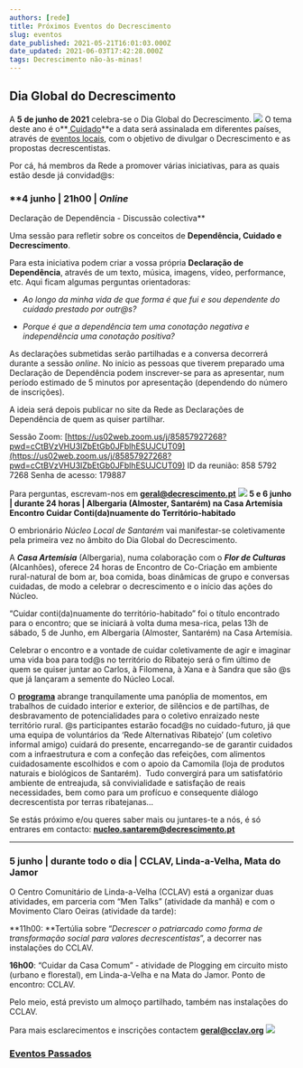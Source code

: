 ```yaml
---
authors: [rede]
title: Próximos Eventos do Decrescimento
slug: eventos
date_published: 2021-05-21T16:01:03.000Z
date_updated: 2021-06-03T17:42:28.000Z
tags: Decrescimento não-às-minas!
---
```

## **Dia Global do Decrescimento**

A **5 de junho de 2021** celebra-se o Dia Global do Decrescimento. 
![](/content/images/2021/05/png-base64bcb632531ac8bec-1.png)
O tema deste ano é o**[ Cuidado](https://www.degrowth.info/en/2021/02/caring-for-change-our-degrowth-is-intersectional)**e a data será assinalada em diferentes países, através de [eventos locais](https://www.degrowth.info/en/globalday/events/), com o objetivo de divulgar o Decrescimento e as propostas decrescentistas.

Por cá, há membros da Rede a promover várias iniciativas, para as quais estão desde já convidad@s:

### **4 junho | 21h00 | *Online*
Declaração de Dependência - Discussão colectiva**

Uma sessão para refletir sobre os conceitos de **Dependência, Cuidado e Decrescimento**.

Para esta iniciativa podem criar a vossa própria **Declaração de Dependência**, através de um texto, música, imagens, vídeo, performance, etc. Aqui ficam algumas perguntas orientadoras:

- *Ao longo da minha vida de que forma é que fui e sou dependente do cuidado prestado por outr@s?*

- *Porque é que a dependência tem uma conotação negativa e independência uma conotação positiva?*

As declarações submetidas serão partilhadas e a conversa decorrerá durante a sessão *online*. No início as pessoas que tiverem preparado uma Declaração de Dependência podem inscrever-se para as apresentar, num período estimado de 5 minutos por apresentação (dependendo do número de inscrições).

A ideia será depois publicar no site da Rede as Declarações de Dependência de quem as quiser partilhar.

Sessão Zoom: [https://us02web.zoom.us/j/85857927268?pwd=cCtBVzVHU3lZbEtGb0JFblhESUJCUT09](https://us02web.zoom.us/j/85857927268?pwd=cCtBVzVHU3lZbEtGb0JFblhESUJCUT09)
ID da reunião: 858 5792 7268
Senha de acesso: 179887

Para perguntas, escrevam-nos em [**geral@decrescimento.pt**](mailto:geral@decrescimento.pt)
![](/content/images/2021/06/aditya-romansa-5zp0jym2w9M-unsplash-2.jpg)
**5 e 6 junho | durante 24 horas | Albergaria (Almoster, Santarém) na Casa Artemísia
Encontro Cuidar Conti(da)nuamente do Território-habitado**

O embrionário *Núcleo Local de Santarém* vai manifestar-se coletivamente pela primeira vez no âmbito do Dia Global do Decrescimento.

A ***Casa Artemísia*** (Albergaria), numa colaboração com o ***Flor de Culturas*** (Alcanhões), oferece 24 horas de Encontro de Co-Criação em ambiente rural-natural de bom ar, boa comida, boas dinâmicas de grupo e conversas cuidadas, de modo a celebrar o decrescimento e o início das ações do Núcleo. 

“Cuidar conti(da)nuamente do território-habitado” foi o título encontrado para o encontro; que se iniciará à volta duma mesa-rica, pelas 13h de sábado, 5 de Junho, em Albergaria (Almoster, Santarém) na Casa Artemísia.

Celebrar o encontro e a vontade de cuidar coletivamente de agir e imaginar uma vida boa para tod@s no território do Ribatejo será o fim último de quem se quiser juntar ao Carlos, à Filomena, à Xana e à Sandra que são @s que já lançaram a semente do Núcleo Local.

O [**programa**](https://nextcloud.decrescimento.pt/index.php/s/WnLm9fcgayj6Cbb) abrange tranquilamente uma panóplia de momentos, em trabalhos de cuidado interior e exterior, de silêncios e de partilhas, de desbravamento de potencialidades para o coletivo enraizado neste território rural. @s participantes estarão focad@s no cuidado-futuro, já que uma equipa de voluntários da ‘Rede Alternativas Ribatejo’ (um coletivo informal amigo) cuidará do presente, encarregando-se de garantir cuidados com a infraestrutura e com a confeção das refeições, com alimentos cuidadosamente escolhidos e com o apoio da Camomila (loja de produtos naturais e biológicos de Santarém).  Tudo convergirá para um satisfatório ambiente de entreajuda, sã convivialidade e satisfação de reais necessidades, bem como para um profícuo e consequente diálogo decrescentista por terras ribatejanas…

Se estás próximo e/ou queres saber mais ou juntares-te a nós, é só entrares em contacto: [**nucleo.santarem@decrescimento.pt**](mailto:nucleo.santarem@decrescimento.pt)

---

### **5 junho | durante todo o dia | CCLAV, Linda-a-Velha, Mata do Jamor**

O Centro Comunitário de Linda-a-Velha (CCLAV) está a organizar duas atividades, em parceria com “Men Talks” (atividade da manhã) e com o Movimento Claro Oeiras (atividade da tarde):

**11h00: **Tertúlia sobre “*Decrescer o patriarcado como forma de transformação social para valores decrescentistas*”, a decorrer nas instalações do CCLAV.

**16h00**: “Cuidar da Casa Comum” - atividade de Plogging em circuito misto (urbano e florestal), em Linda-a-Velha e na Mata do Jamor. Ponto de encontro: CCLAV.

Pelo meio, está previsto um almoço partilhado, também nas instalações do CCLAV.

Para mais esclarecimentos e inscrições contactem [**geral@cclav.org**](mailto:geral@cclav.org)
![](/content/images/2021/06/DGD_Cartaz_Atividades.jpg)
### [Eventos Passados](/eventos-passados)

